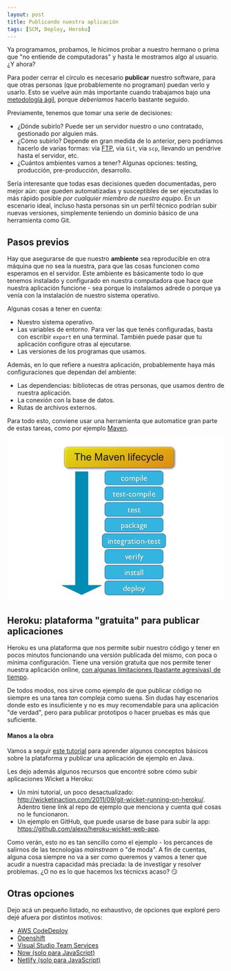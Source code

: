 ```yaml
---
layout: post
title: Publicando nuestra aplicación
tags: [SCM, Deploy, Heroku]
---
```


Ya programamos, probamos, le hicimos probar a nuestro hermano o prima que "no entiende de computadoras" y hasta le mostramos algo al usuario. ¿Y ahora?

Para poder cerrar el círculo es necesario **publicar** nuestro software, para que otras personas (que probablemente no programan) puedan verlo y usarlo. Esto se vuelve aún más importante cuando trabajamos bajo una [metodología ágil](https://es.wikipedia.org/wiki/Desarrollo_%C3%A1gil_de_software), porque _deberíamos_ hacerlo bastante seguido.

Previamente, tenemos que tomar una serie de decisiones:

* ¿Dónde subirlo? Puede ser un servidor nuestro o uno contratado, gestionado por alguien más.
* ¿Cómo subirlo? Depende en gran medida de lo anterior, pero podríamos hacerlo de varias formas: via [FTP](https://es.wikipedia.org/wiki/Protocolo_de_transferencia_de_archivos), via `Git`, via `scp`, llevando un pendrive hasta el servidor, etc.
* ¿Cuántos ambientes vamos a tener? Algunas opciones: testing, producción, pre-producción, desarrollo.

Sería interesante que todas esas decisiones queden documentadas, pero mejor aún: que queden automatizadas y susceptibles de ser ejecutadas lo más rápido posible _por cualquier miembro de nuestro equipo_. En un escenario ideal, incluso hasta personas sin un perfil técnico podrían subir nuevas versiones, simplemente teniendo un dominio básico de una herramienta como Git.

## Pasos previos

Hay que asegurarse de que nuestro **ambiente** sea reproducible en otra máquina que no sea la nuestra, para que las cosas funcionen como esperamos en el servidor. Este ambiente es básicamente todo lo que tenemos instalado y configurado en nuestra computadora que hace que nuestra aplicación funcione - sea porque lo instalamos adrede o porque ya venía con la instalación de nuestro sistema operativo.

Algunas cosas a tener en cuenta:

* Nuestro sistema operativo.
* Las variables de entorno. Para ver las que tenés configuradas, basta con escribir `export` en una terminal. También puede pasar que tu aplicación configure otras al ejecutarse.
* Las versiones de los programas que usamos.

Además, en lo que refiere a nuestra aplicación, probablemente haya más configuraciones que dependan del ambiente:

* Las dependencias: bibliotecas de otras personas, que usamos dentro de nuestra aplicación.
* La conexión con la base de datos.
* Rutas de archivos externos.

Para todo esto, conviene usar una herramienta que automatice gran parte de estas tareas, como por ejemplo [Maven](https://maven.apache.org/).

![Ciclo de vida de Maven](/assets/img/posts/maven-lifecycle.jpg)

## Heroku: plataforma "gratuita" para publicar aplicaciones

Heroku es una plataforma que nos permite subir nuestro código y tener en pocos minutos funcionando una versión publicada del mismo, con poca o mínima configuración. Tiene una versión gratuita que nos permite tener nuestra aplicación online, [con algunas limitaciones (bastante agresivas) de tiempo](https://devcenter.heroku.com/articles/free-dyno-hours).

De todos modos, nos sirve como ejemplo de que publicar código no siempre es una tarea _tan_ compleja como suena. Sin dudas hay escenarios donde esto es insuficiente y no es muy recomendable para una aplicación "de verdad", pero para publicar prototipos o hacer pruebas es más que suficiente.

#### Manos a la obra

Vamos a seguir [este tutorial](https://devcenter.heroku.com/articles/getting-started-with-java) para aprender algunos conceptos básicos sobre la plataforma y publicar una aplicación de ejemplo en Java.

Les dejo además algunos recursos que encontré sobre cómo subir aplicaciones Wicket a Heroku:

* Un mini tutorial, un poco desactualizado: <http://wicketinaction.com/2011/09/git-wicket-running-on-heroku/>. Adentro tiene link al repo de ejemplo que menciona y cuenta qué cosas no le funcionaron.
* Un ejemplo en GitHub, que puede usarse de base para subir la app: <https://github.com/alexo/heroku-wicket-web-app>.

Como verán, esto no es tan sencillo como el ejemplo - los percances de salirnos de las tecnologías _mainstream_ o "de moda". A fin de cuentas, alguna cosa siempre no va a ser como queremos y vamos a tener que acudir a nuestra capacidad más preciada: la de investigar y resolver problemas. ¿O no es lo que hacemos lxs técnicxs acaso? 😏

## Otras opciones

Dejo acá un pequeño listado, no exhaustivo, de opciones que exploré pero dejé afuera por distintos motivos:

* [AWS CodeDeploy](https://aws.amazon.com/es/codedeploy/)
* [Openshift](https://www.openshift.com/)
* [Visual Studio Team Services](https://visualstudio.microsoft.com/es/team-services/)
* [Now (solo para JavaScript)](https://now.sh/)
* [Netlify (solo para JavaScript)](https://www.netlify.com/)
